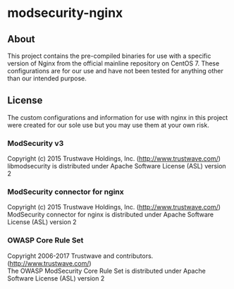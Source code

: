 # modsecurity-nginx

## About
This project contains the pre-compiled binaries for use with a specific version of Nginx from the official mainline repository on CentOS 7. These configurations are for our use and have not been tested for anything other than our intended purpose.

## License
The custom configurations and information for use with nginx in this project were created for our sole use but you may use them at your own risk.

### ModSecurity v3
Copyright (c) 2015 Trustwave Holdings, Inc. (http://www.trustwave.com/)  
libmodsecurity is distributed under Apache Software License (ASL) version 2

### ModSecurity connector for nginx
Copyright (c) 2015 Trustwave Holdings, Inc. (http://www.trustwave.com/)  
ModSecurity connector for nginx is distributed under Apache Software License (ASL) version 2

### OWASP Core Rule Set
Copyright 2006-2017 Trustwave and contributors. (http://www.trustwave.com/)  
The OWASP ModSecurity Core Rule Set is distributed under Apache Software License (ASL) version 2
